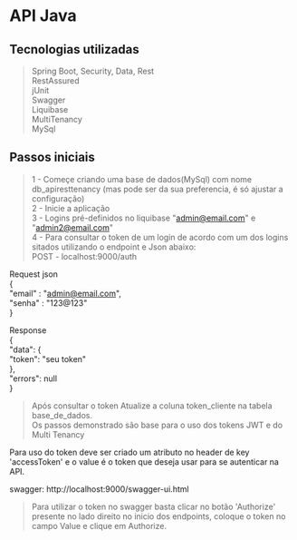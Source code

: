 # API Java

## Tecnologias utilizadas
> Spring Boot, Security, Data, Rest<br>
> RestAssured <br>
> jUnit<br>
> Swagger<br>
> Liquibase<br>
> MultiTenancy<br>
> MySql<br>

## Passos iniciais 
> 1 - Começe criando uma base de dados(MySql) com nome db_apiresttenancy (mas pode ser da sua preferencia, é só ajustar a configuração) <br>
> 2 - Inicie a aplicação<br>
> 3 - Logins pré-definidos no liquibase "admin@email.com" e "admin2@email.com"<br>
> 4 - Para consultar o token de um login de acordo com um dos logins sitados utilizando o endpoint e Json abaixo:<br>
POST - localhost:9000/auth

Request json<br>
{<br>
	"email" : "admin@email.com",<br>
	"senha" : "123@123"<br>
}<br>

Response<br>
{<br>
    "data": {<br>
        "token": "seu token"<br>
    },<br>
    "errors": null<br>
}<br>

> Após consultar o token Atualize a coluna token_cliente na tabela base_de_dados.<br>
> Os passos demonstrado são base para o uso dos tokens JWT e do Multi Tenancy

Para uso do token deve ser criado um atributo no header de key 'accessToken' e o value é o token que deseja usar para se autenticar na API.


swagger: http://localhost:9000/swagger-ui.html

> Para utilizar o token no swagger basta clicar no botão 'Authorize' presente no lado direito no inicio dos endpoints,
> coloque o token no campo Value e clique em Authorize.

